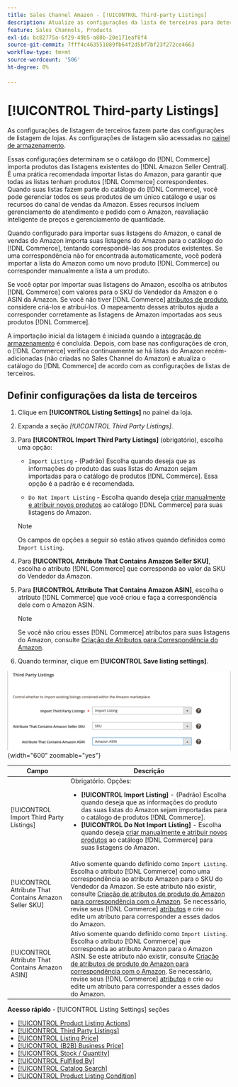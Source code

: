 ```yaml
---
title: Sales Channel Amazon - [!UICONTROL Third-party Listings]
description: Atualize as configurações da lista de terceiros para determinar se o catálogo do Commerce importa produtos das listas existentes da Central de vendas da Amazon.
feature: Sales Channels, Products
exl-id: bc82775a-6f29-49b5-a80b-20e171eaf8f4
source-git-commit: 7fff4c463551089fb64f2d5bf7bf23f272ce4663
workflow-type: tm+mt
source-wordcount: '506'
ht-degree: 0%

---
```


# [!UICONTROL Third-party Listings]

As configurações de listagem de terceiros fazem parte das configurações de listagem de lojas. As configurações de listagem são acessadas no [painel de armazenamento](./amazon-store-dashboard.md).

Essas configurações determinam se o catálogo do [!DNL Commerce] importa produtos das listagens existentes do [!DNL Amazon Seller Central]. É uma prática recomendada importar listas do Amazon, para garantir que todas as listas tenham produtos [!DNL Commerce] correspondentes. Quando suas listas fazem parte do catálogo do [!DNL Commerce], você pode gerenciar todos os seus produtos de um único catálogo e usar os recursos do canal de vendas da Amazon. Esses recursos incluem gerenciamento de atendimento e pedido com o Amazon, reavaliação inteligente de preços e gerenciamento de quantidade.

Quando configurado para importar suas listagens do Amazon, o canal de vendas do Amazon importa suas listagens do Amazon para o catálogo do [!DNL Commerce], tentando correspondê-las aos produtos existentes. Se uma correspondência não for encontrada automaticamente, você poderá importar a lista do Amazon como um novo produto [!DNL Commerce] ou corresponder manualmente a lista a um produto.

Se você optar por importar suas listagens do Amazon, escolha os atributos [!DNL Commerce] com valores para o SKU do Vendedor da Amazon e o ASIN da Amazon. Se você não tiver [!DNL Commerce] [atributos de produto](./ob-creating-magento-attributes.md), considere criá-los e atribuí-los. O mapeamento desses atributos ajuda a corresponder corretamente as listagens de Amazon importadas aos seus produtos [!DNL Commerce].

A importação inicial da listagem é iniciada quando a [integração de armazenamento](./store-integration.md) é concluída. Depois, com base nas configurações de cron, o [!DNL Commerce] verifica continuamente se há listas do Amazon recém-adicionadas (não criadas no Sales Channel do Amazon) e atualiza o catálogo do [!DNL Commerce] de acordo com as configurações de listas de terceiros.

## Definir configurações da lista de terceiros

1. Clique em **[!UICONTROL Listing Settings]** no painel da loja.

1. Expanda a seção _[!UICONTROL Third Party Listings]_.

1. Para **[!UICONTROL Import Third Party Listings]** (obrigatório), escolha uma opção:

   - `Import Listing` - (Padrão) Escolha quando deseja que as informações do produto das suas listas do Amazon sejam importadas para o catálogo de produtos [!DNL Commerce]. Essa opção é a padrão e é recomendada.

   - `Do Not Import Listing` - Escolha quando deseja [criar manualmente e atribuir novos produtos](https://experienceleague.adobe.com/docs/commerce-admin/catalog/products/products-list.html) ao catálogo [!DNL Commerce] para suas listagens do Amazon.

   >[!NOTE]
   >Os campos de opções a seguir só estão ativos quando definidos como `Import Listing`.

1. Para **[!UICONTROL Attribute That Contains Amazon Seller SKU]**, escolha o atributo [!DNL Commerce] que corresponda ao valor da SKU do Vendedor da Amazon.

1. Para **[!UICONTROL Attribute That Contains Amazon ASIN]**, escolha o atributo [!DNL Commerce] que você criou e faça a correspondência dele com o Amazon ASIN.

   >[!NOTE]
   >Se você não criou esses [!DNL Commerce] atributos para suas listagens do Amazon, consulte [Criação de Atributos para Correspondência do Amazon](./ob-creating-magento-attributes.md).

1. Quando terminar, clique em **[!UICONTROL Save listing settings]**.

![Listagens de terceiros](assets/amazon-third-party-listings.png){width="600" zoomable="yes"}

| Campo | Descrição |
|--------------------------------------------------------|-----------------------------------------------------------------------------------------------------------------------------------------------------------------------------------------------------------------------------------------------------------------------------------------------------------------------------------------------------------------------------------------------------------------------------------------------------------------------------------|
| [!UICONTROL Import Third Party Listings] | Obrigatório. Opções:<ul><li>**[!UICONTROL Import Listing]** - (Padrão) Escolha quando deseja que as informações do produto das suas listas do Amazon sejam importadas para o catálogo de produtos [!DNL Commerce]. </li><li>**[!UICONTROL Do Not Import Listing]** - Escolha quando deseja [criar manualmente e atribuir novos produtos](https://experienceleague.adobe.com/docs/commerce-admin/catalog/products/products-list.html) ao catálogo [!DNL Commerce] para suas listagens do Amazon.</li></ul> |
| [!UICONTROL Attribute That Contains Amazon Seller SKU] | Ativo somente quando definido como `Import Listing`.<br>Escolha o atributo [!DNL Commerce] como uma correspondência ao atributo Amazon para o SKU do Vendedor da Amazon. Se este atributo não existir, consulte [Criação de atributos de produto do Amazon para correspondência com o Amazon](./ob-creating-magento-attributes.md). Se necessário, revise seus [!DNL Commerce] [atributos](./managing-attributes.md) e crie ou edite um atributo para corresponder a esses dados do Amazon. |
| [!UICONTROL Attribute That Contains Amazon ASIN] | Ativo somente quando definido como `Import Listing`.<br>Escolha o atributo [!DNL Commerce] que corresponda ao atributo Amazon para o Amazon ASIN. Se este atributo não existir, consulte [Criação de atributos de produto do Amazon para correspondência com o Amazon](./ob-creating-magento-attributes.md). Se necessário, revise seus [!DNL Commerce] [atributos](./managing-attributes.md) e crie ou edite um atributo para corresponder a esses dados do Amazon. |

**Acesso rápido** - [!UICONTROL Listing Settings] seções

- [[!UICONTROL Product Listing Actions]](./product-listing-actions.md)
- [[!UICONTROL Third Party Listings]](./third-party-listing-settings.md)
- [[!UICONTROL Listing Price]](./listing-price.md)
- [[!UICONTROL (B2B) Business Price]](./business-pricing.md)
- [[!UICONTROL Stock / Quantity]](./stock-quantity.md)
- [[!UICONTROL Fulfilled By]](./fulfilled-by.md)
- [[!UICONTROL Catalog Search]](./catalog-search.md)
- [[!UICONTROL Product Listing Condition]](./product-listing-condition.md)
